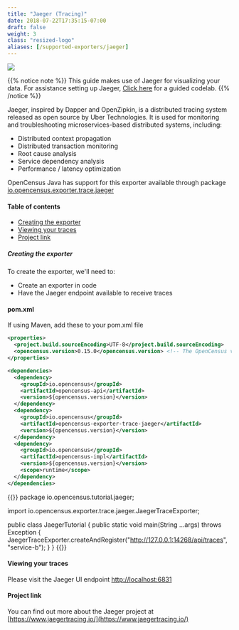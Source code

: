 ```yaml
---
title: "Jaeger (Tracing)"
date: 2018-07-22T17:35:15-07:00
draft: false
weight: 3
class: "resized-logo"
aliases: [/supported-exporters/jaeger]
---
```


![](https://www.jaegertracing.io/img/jaeger-logo.png)

{{% notice note %}}
This guide makes use of Jaeger for visualizing your data. For assistance setting up Jaeger, [Click here](/codelabs/jaeger) for a guided codelab.
{{% /notice %}}

Jaeger, inspired by Dapper and OpenZipkin, is a distributed tracing system released as open source by Uber Technologies.
It is used for monitoring and troubleshooting microservices-based distributed systems, including:

* Distributed context propagation
* Distributed transaction monitoring
* Root cause analysis
* Service dependency analysis
* Performance / latency optimization

OpenCensus Java has support for this exporter available through package [io.opencensus.exporter.trace.jaeger](https://www.javadoc.io/doc/io.opencensus/opencensus-exporter-trace-jaeger)

#### Table of contents
- [Creating the exporter](#creating-the-exporter)
- [Viewing your traces](#viewing-your-traces)
- [Project link](#project-link)

##### Creating the exporter
To create the exporter, we'll need to:

* Create an exporter in code
* Have the Jaeger endpoint available to receive traces

#### pom.xml
If using Maven, add these to your pom.xml file
```xml
<properties>
  <project.build.sourceEncoding>UTF-8</project.build.sourceEncoding>
  <opencensus.version>0.15.0</opencensus.version> <!-- The OpenCensus version to use -->
</properties>

<dependencies>
  <dependency>
    <groupId>io.opencensus</groupId>
    <artifactId>opencensus-api</artifactId>
    <version>${opencensus.version}</version>
  </dependency>
  <dependency>
    <groupId>io.opencensus</groupId>
    <artifactId>opencensus-exporter-trace-jaeger</artifactId>
    <version>${opencensus.version}</version>
  </dependency>
  <dependency>
    <groupId>io.opencensus</groupId>
    <artifactId>opencensus-impl</artifactId>
    <version>${opencensus.version}</version>
    <scope>runtime</scope>
  </dependency>
</dependencies>
```

{{<highlight java>}}
package io.opencensus.tutorial.jaeger;

import io.opencensus.exporter.trace.jaeger.JaegerTraceExporter;

public class JaegerTutorial {
    public static void main(String ...args) throws Exception {
        JaegerTraceExporter.createAndRegister("http://127.0.0.1:14268/api/traces", "service-b");
    }
}
{{</highlight>}}

#### Viewing your traces
Please visit the Jaeger UI endpoint [http://localhost:6831](http://localhost:6831)

#### Project link
You can find out more about the Jaeger project at [https://www.jaegertracing.io/](https://www.jaegertracing.io/)
